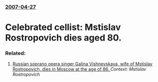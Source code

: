 ### [2007-04-27](/news/2007/04/27/index.md)

#  Celebrated cellist: Mstislav Rostropovich dies aged 80.




### Related:

1. [Russian soprano opera singer Galina Vishnevskaya, wife of Mstislav Rostropovich, dies in Moscow at the age of 86. ](/news/2012/12/11/russian-soprano-opera-singer-galina-vishnevskaya-wife-of-mstislav-rostropovich-dies-in-moscow-at-the-age-of-86.md) _Context: Mstislav Rostropovich_
